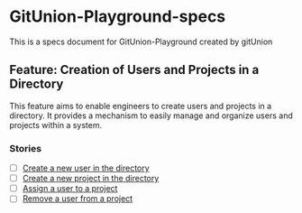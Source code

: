 # GitUnion-Playground-specs
This is a specs document for GitUnion-Playground created by gitUnion


## Feature: Creation of Users and Projects in a Directory
This feature aims to enable engineers to create users and projects in a directory. It provides a mechanism to easily manage and organize users and projects within a system.
### Stories
- [ ] [Create a new user in the directory](https://github.com/Khalon-Bridge/GitUnion-Playground-specs/issues/1)
- [ ] [Create a new project in the directory](https://github.com/Khalon-Bridge/GitUnion-Playground-specs/issues/2)
- [ ] [Assign a user to a project](https://github.com/Khalon-Bridge/GitUnion-Playground-specs/issues/3)
- [ ] [Remove a user from a project](https://github.com/Khalon-Bridge/GitUnion-Playground-specs/issues/4)